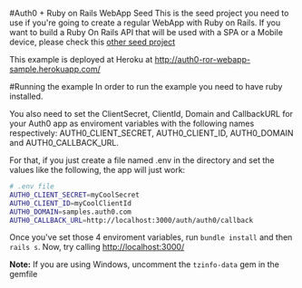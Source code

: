 #Auth0 + Ruby on Rails WebApp Seed
This is the seed project you need to use if you're going to create a regular WebApp with Ruby on Rails. If you want to build a Ruby On Rails API that will be used with a SPA or a Mobile device, please check this [other seed project](https://github.com/auth0/auth0-ruby-samples/tree/master/ruby-on-rails-api)

This example is deployed at Heroku at http://auth0-ror-webapp-sample.herokuapp.com/

#Running the example
In order to run the example you need to have ruby installed.

You also need to set the ClientSecret, ClientId, Domain and CallbackURL for your Auth0 app as enviroment variables with the following names respectively: AUTH0_CLIENT_SECRET, AUTH0_CLIENT_ID, AUTH0_DOMAIN and AUTH0_CALLBACK_URL.

For that, if you just create a file named .env in the directory and set the values like the following, the app will just work:

````bash
# .env file
AUTH0_CLIENT_SECRET=myCoolSecret
AUTH0_CLIENT_ID=myCoolClientId
AUTH0_DOMAIN=samples.auth0.com
AUTH0_CALLBACK_URL=http://localhost:3000/auth/auth0/callback
````
Once you've set those 4 enviroment variables, run `bundle install` and then `rails s`. Now, try calling [http://localhost:3000/](http://localhost:3000/)

__Note:__ If you are using Windows, uncomment the `tzinfo-data` gem in the gemfile
